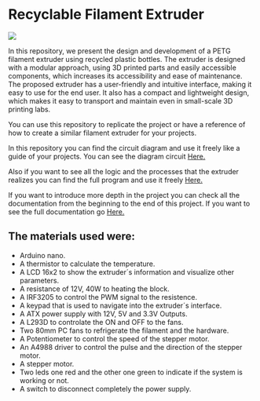<h1>Recyclable Filament Extruder</h1>

<img src="https://user-images.githubusercontent.com/101992463/221448465-b78ce6a4-7c4e-47a2-9327-569ec5b8c882.png" aling="center">

<p>In this repository, we present the design and development of a PETG filament extruder using recycled plastic bottles. The extruder is designed with a modular approach, using 3D printed parts and easily accessible components, which increases its accessibility and ease of maintenance. The proposed extruder has a user-friendly and intuitive interface, making it easy to use for the end user. It also has a compact and lightweight design, which makes it easy to transport and maintain even in small-scale 3D printing labs.</p>

You can use this repository to replicate the project or have a reference of how to create a similar filament extruder for your projects.

<p>In this repository you can find the circuit diagram and use it freely like a guide of your projects. You can see the diagram circuit <a href="https://github.com/DavidSantana872/Filament_Extruder/blob/main/Circuit_Diagram/Schematic_FilamentProject_2023-02-26.pdf" title="Circuit_Diagram">
Here.</a></p>

<p>Also if you want to see all the logic and the processes that the extruder realizes you can find the full program and use it freely <a href="https://github.com/DavidSantana872/Filament_Extruder/blob/main/Code/main.ino" title="Code">
Here.</a></p>

<p>If you want to introduce more depth in the project you can check all the documentation from the beginning to the end of this project. If you want to see the full documentation go <a href="https://github.com/DavidSantana872/Filament_Extruder/tree/main/Documentation" title="Documentation">
Here.</a></p>

<h2>The materials used were:</h2> 

- Arduino nano. 
- A thermistor to calculate the temperature.
- A LCD 16x2 to show the extruder´s information and visualize other parameters. 
- A resistance of 12V, 40W to heating the block. 
- A IRF3205 to control the PWM signal to the resistence. 
- A keypad that is used to navigate into the extruder´s interface.
- A ATX power supply with 12V, 5V and 3.3V Outputs.
- A L293D to controlate the ON and OFF to the fans.
- Two 80mm PC fans to refrigerate the filament and the hardware.
- A Potentiometer to control the speed of the stepper motor.
- An A4988 driver to control the pulse and the direction of the stepper motor.
- A stepper motor.
- Two leds one red and the other one green to indicate if the system is working or not.
- A switch to disconnect completely the power supply.

